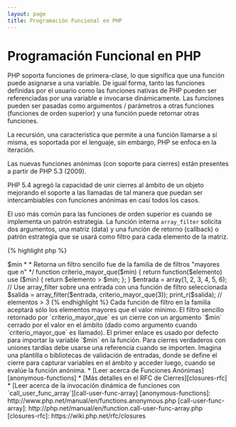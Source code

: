 ```yaml
---
layout: page
title: Programación Funcional en PHP
---
```


# Programación Funcional en PHP

PHP soporta funciones de primera-clase, lo que significa que una función puede asignarse a una variable. De igual forma, tanto las funciones definidas por el usuario como las funciones nativas de PHP pueden ser referenciadas por una variable e invocarse dinámicamente. Las funciones pueden ser pasadas como argumentos / parámetros a otras funciones (funciones de orden superior) y una función puede retornar otras funciones.

La recursión, una característica que permite a una función llamarse a sí misma, es soportada por el lenguaje, sin embargo, PHP se enfoca en la iteración.

Las nuevas funciones anónimas (con soporte para cierres) están presentes a partir de PHP 5.3 (2009).

PHP 5.4 agregó la capacidad de unir cierres al ámbito de un objeto mejorando el soporte a las llamadas de tal manera que puedan ser intercambiables con funciones anónimas en casi todos los casos.

El uso más común para las funciones de orden superior es cuando se implementa un patrón estrategia. La función interna `array_filter` solicita dos argumentos, una matriz (data) y una función de retorno (callback) o patrón estrategia que se usará como filtro para cada elemento de la matriz.

{% highlight php %}
<?php
$entrada = array(1, 2, 3, 4, 5, 6);

// Crea una nueva función anónima y la asigna a una variable
$filtro_inclusivo = function($elemento) {
    return(($elemento % 2) == 0);
};

// La función interna array_filter acepta ambos, data y la función
$retorno = array_filter($entrada, $filtro_inclusivo);

// La función NO necesita ser asignada a una variable. Esto es válido también:
$retorno = array_filter($entrada, function($elemento) {
    return(($elemento % 2) == 0)
});

print_r($retorno);
{% endhighlight %}

Un cierre es una función anónima que puede acceder a las variables importadas fuera del ámbito sin usar variables globales. En teoría, un cierre es una función con algunos argumentos cerrados (por ejemplo, fijo) por el entorno cuando este ha sido definido. Los cierres pueden evitar las restricciones de ámbito de variables de una manera limpia.

En el siguiente ejemplo usaremos cierres para definir una función que retorne una función de filtro sencilla para `array_filter`, fuera de una familia de funciones de filtro.

{% highlight php %}
<?php
/**
 * Se crear un una función anónima de filtrado que aceptará elementos > $min
 *
 * Retorna un filtro sencillo fue de la familia de de filtros "mayores que n"
 */
function criterio_mayor_que($min)
{
    return function($elemento) use ($min) {
        return $elemento > $min;
    };
}

$entrada = array(1, 2, 3, 4, 5, 6);

// Use array_filter sobre una entrada con una función de filtro seleccionada
$salida = array_filter($entrada, criterio_mayor_que(3));

print_r($salida); // elementos > 3
{% endhighlight %}

Cada función de filtro en la familia aceptará sólo los elementos mayores que el valor mínimo. El filtro sencillo retornado por `criterio_mayor_que` es un cierre con un argumento `$min` cerrado por el valor en el ámbito (dado como argumento cuando `criterio_mayor_que` es llamado).

El primer enlace es usado por defecto para importar la variable `$min` en la función. Para cierres verdaderos con uniones tardías debe usarse una referencia cuando se importen. Imagina una plantilla o bibliotecas de validación de entradas, donde se define el cierre para capturar variables en el ámbito y acceder luego, cuando se evalúe la función anónima.

* [Leer acerca de Funciones Anónimas][anonymous-functions]
* [Más detalles en el RFC de Cierres][closures-rfc]
* [Leer acerca de la invocación dinámica de funciones con `call_user_func_array`][call-user-func-array]

[anonymous-functions]: http://www.php.net/manual/en/functions.anonymous.php
[call-user-func-array]: http://php.net/manual/en/function.call-user-func-array.php
[closures-rfc]: https://wiki.php.net/rfc/closures
